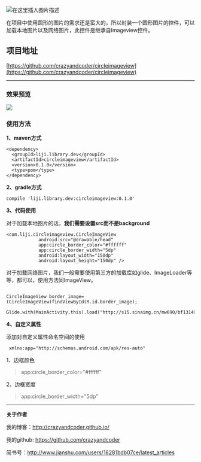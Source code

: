 

![在这里插入图片描述](https://img-blog.csdnimg.cn/20191023090914820.png?x-oss-process=image/watermark,type_ZmFuZ3poZW5naGVpdGk,shadow_10,text_aHR0cHM6Ly9ibG9nLmNzZG4ubmV0L2xqMTg4MjY2,size_16,color_FFFFFF,t_70)

在项目中使用圆形的图片的需求还是蛮大的，所以封装一个圆形图片的控件，可以加载本地图片以及网络图片，此控件是继承自Imageview控件。

## 项目地址

[https://github.com/crazyandcoder/circleimageview](https://github.com/crazyandcoder/circleimageview)


----------


### 效果预览
![](http://img.blog.csdn.net/20161121093645535)

### 使用方法 
**1、maven方式**
```
<dependency>
  <groupId>liji.library.dev</groupId>
  <artifactId>circleimageview</artifactId>
  <version>0.1.0</version>
  <type>pom</type>
</dependency>
```

**2、gradle方式**

```
compile 'liji.library.dev:circleimageview:0.1.0'
```

**3、代码使用**

对于加载本地图片的话，**我们需要设置src而不是background**

```
<com.liji.circleimageview.CircleImageView
            android:src="@drawable/head"
            app:circle_border_color="#ffffff"
            app:circle_border_width="5dp"
            android:layout_width="150dp"
            android:layout_height="150dp" />

```

对于加载网络图片，我们一般需要使用第三方的加载库如glide、ImageLoader等等，都可以，使用方法同ImageView。

```

CircleImageView border_image=(CircleImageView)findViewById(R.id.border_image);

Glide.with(MainActivity.this).load("http://s15.sinaimg.cn/mw690/bf131490gd817c13a0dfe&690").into(border_image);

```

**4、自定义属性**

添加对自定义属性命名空间的使用

```
 xmlns:app="http://schemas.android.com/apk/res-auto"
```

1、边框颜色

> app:circle_border_color="#ffffff"

2、边框宽度
> app:circle_border_width="5dp"

----------


**关于作者**

我的博客：http://crazyandcoder.github.io/

我的github: https://github.com/crazyandcoder

简书号：http://www.jianshu.com/users/18281bdb07ce/latest_articles
